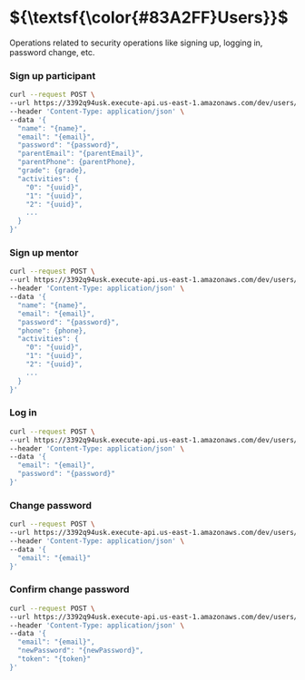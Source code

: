 # ${\textsf{\color{#83A2FF}Users}}$
Operations related to security operations like signing up, logging in, password change, etc.

### Sign up participant
```bash
curl --request POST \
--url https://3392q94usk.execute-api.us-east-1.amazonaws.com/dev/users/signup/participant \
--header 'Content-Type: application/json' \
--data '{
  "name": "{name}",
  "email": "{email}",
  "password": "{password}",
  "parentEmail": "{parentEmail}",
  "parentPhone": {parentPhone},
  "grade": {grade},
  "activities": {
    "0": "{uuid}",
    "1": "{uuid}",
    "2": "{uuid}",
    ...
  }
}'
```

### Sign up mentor
```bash
curl --request POST \
--url https://3392q94usk.execute-api.us-east-1.amazonaws.com/dev/users/signup/mentor \
--header 'Content-Type: application/json' \
--data '{
  "name": "{name}",
  "email": "{email}",
  "password": "{password}",
  "phone": {phone},
  "activities": {
    "0": "{uuid}",
    "1": "{uuid}",
    "2": "{uuid}",
    ...
  }
}'
```

### Log in
```bash
curl --request POST \
--url https://3392q94usk.execute-api.us-east-1.amazonaws.com/dev/users/login \
--header 'Content-Type: application/json' \
--data '{
  "email": "{email}",
  "password": "{password}"
}'
```

### Change password
```bash
curl --request POST \
--url https://3392q94usk.execute-api.us-east-1.amazonaws.com/dev/users/password/change \
--header 'Content-Type: application/json' \
--data '{
  "email": "{email}"
}'
```

### Confirm change password
```bash
curl --request POST \
--url https://3392q94usk.execute-api.us-east-1.amazonaws.com/dev/users/password/change/confirm \
--header 'Content-Type: application/json' \
--data '{
  "email": "{email}",
  "newPassword": "{newPassword}",
  "token": "{token}"
}'
```